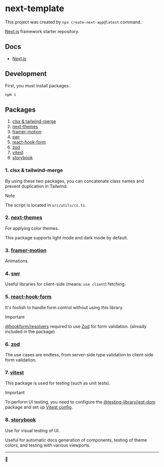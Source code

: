 # next-template

This project was created by `npx create-next-app@latest` command.

[Next.js](https://github.com/vercel/next.js) framework starter repository.

## Docs

- [Next.js](https://nextjs.org/docs)

## Development

First, you must install packages.

```bash
npm i
```

## Packages

1. [clsx & tailwind-merge](#1-clsx--tailwind-merge)
2. [next-themes](#2-next-themes)
3. [framer-motion](#3-framer-motion)
4. [swr](#4-swr)
5. [react-hook-form](#5-react-hook-form)
6. [zod](#6-zod)
7. [vitest](#7-vitest)
8. [storybook](#8-storybook)

### 1. clsx & tailwind-merge

By using these two packages, you can concatenate class names and prevent duplication in Tailwind.

> [!NOTE]
>
> The script is located in `src/utils/cn.ts`.

### 2. [next-themes](https://github.com/pacocoursey/next-themes)

For applying color themes.

This package supports light mode and dark mode by default.

### 3. [framer-motion](https://www.framer.com/motion)

Animations.

### 4. [swr](https://swr.vercel.app)

Useful libraries for client-side (means: `use client`) fetching.

### 5. [react-hook-form](https://react-hook-form.com/docs)

It's foolish to handle form control without using this library.

> [!IMPORTANT]
>
> [@hookform/resolvers](https://www.npmjs.com/package/@hookform/resolvers) required to use [Zod](#7-zod) for form validation. (already included in the package)

### 6. [zod](https://zod.dev)

The use cases are endless, from server-side type validation to client-side form validation.

### 7. [vitest](https://vitest.dev/guide)

This package is used for testing (such as unit tests).

> [!IMPORTANT]
>
> To perform UI testing, you need to configure the [@testing-library/jest-dom](https://testing-library.com/docs/ecosystem-jest-dom) package and set up [Vitest config](https://vitest.dev/config/#globals).

### 8. [storybook](https://storybook.js.org/docs/get-started)

Use for visual testing of UI.

Useful for automatic docs generation of components, testing of theme colors, and testing with various viewports.

---

🐢
